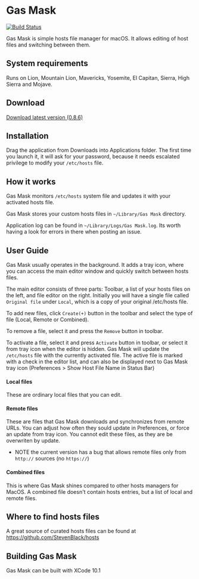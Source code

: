 # Gas Mask
[![Build Status](https://travis-ci.org/2ndalpha/gasmask.png?branch=master)](https://travis-ci.org/2ndalpha/gasmask)

Gas Mask is simple hosts file manager for macOS.
It allows editing of host files and switching between them.

## System requirements
Runs on Lion, Mountain Lion, Mavericks, Yosemite, El Capitan, Sierra, High Sierra and Mojave.

## Download
[Download latest version (0.8.6)](https://github.com/2ndalpha/gasmask/releases/download/0.8.6/gas_mask_0.8.6.zip)

## Installation
Drag the application from Downloads into Applications folder. The first time you launch it, it will ask for your password, because it needs escalated privilege to modify your `/etc/hosts` file.

## How it works
Gas Mask monitors `/etc/hosts` system file and updates it with your activated hosts file.

Gas Mask stores your custom hosts files in `~/Library/Gas Mask` directory.

Application log can be found in `~/Library/Logs/Gas Mask.log`. Its worth having a look for errors in there when posting an issue.

## User Guide
Gas Mask usually operates in the background. It adds a tray icon, where you can access the main editor window and quickly switch between hosts files.

The main editor consists of three parts: Toolbar, a list of your hosts files on the left, and file editor on the right. Initially you will have a single file called `Original file` under `Local`, which is a copy of your original /etc/hosts file.

To add new files, click `Create(+)` button in the toolbar and select the type of file (Local, Remote or Combined).

To remove a file, select it and press the `Remove` button in toolbar.

To activate a file, select it and press `Activate` button in toolbar, or select it from tray icon when the editor is hidden. Gas Mask will update the `/etc/hosts` file with the currently activated file. The active file is marked with a check in the editor list, and can also be displayed next to Gas Mask tray icon (Preferences > Show Host File Name in Status Bar)

#### Local files
These are ordinary local files that you can edit.

#### Remote files
These are files that Gas Mask downloads and synchronizes from remote URLs. You can adjust how often they sould update in Preferences, or force an update from tray icon. You cannot edit these files, as they are be overwriten by update.

- NOTE the current version has a bug that allows remote files only from `http://` sources (no `https://`)

#### Combined files
This is where Gas Mask shines compared to other hosts managers for MacOS. A combined file doesn't contain hosts entries, but a list of local and remote files.

## Where to find hosts files
A great source of curated hosts files can be found at https://github.com/StevenBlack/hosts

## Building Gas Mask
Gas Mask can be built with XCode 10.1
